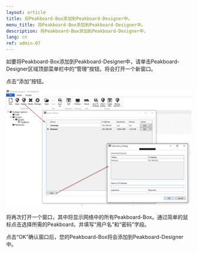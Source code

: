 ```yaml
---
layout: article
title: 将Peakboard-Box添加到Peakboard-Designer中。
menu_title: 将Peakboard-Box添加到Peakboard-Designer中。
description: 将Peakboard-Box添加到Peakboard-Designer中。
lang: cn
ref: admin-07
---
```


如要将Peakboard-Box添加到Peakboard-Designer中，请单击Peakboard-Designer区域顶部菜单栏中的“管理”按钮。将会打开一个新窗口。

点击“添加”按钮。

![Deploy Dialog](/assets/images/admin/add/deploy-dialog.png)

将再次打开一个窗口，其中将显示网络中的所有Peakboard-Box。通过简单的鼠标点击选择所需的Peakboard，并填写“用户名”和“密码”字段。

点击“OK”确认窗口后，您的Peakboard-Box将会添加到Peakboard-Designer中。
